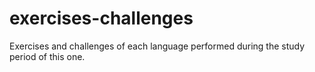 # exercises-challenges
 Exercises and challenges of each language performed during the study period of this one.
